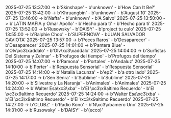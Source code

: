 2025-07-25 13:37:00 -> b'Skinshape' - b'unknown' - b'How Can It Be?'
2025-07-25 13:42:00 -> b'Khruangbin' - b'unknown' - b'August 10'
2025-07-25 13:46:00 -> b'Nafta' - b'unknown' - b'A Salvo'
2025-07-25 13:50:00 -> b'LATIN MAFIA y Omar Apollo' - b'Hecho para ti' - b'Hecho para ti'
2025-07-25 13:52:00 -> b'Rusowsky' - b'DAISY' - b'project tu culo'
2025-07-25 13:55:00 -> b'Ralphie Choo' - b'SUPERNOVA' - b'JUAN SALVADOR GAVIOTA'
2025-07-25 13:57:00 -> b'Peces Raros' - b'Desaparecer' - b'Desaparecer'
2025-07-25 14:01:00 -> b'Pantera Blue' - b'Olv\xc3\xaddalo' - b'Olv\xc3\xaddalo'
2025-07-25 14:04:00 -> b'Surfistas Del Sistema y Zelmar' - b'Profugos del tiempo' - b'Profugos del tiempo'
2025-07-25 14:07:00 -> b'Ramona' - b'Portales' - b'Andaluz'
2025-07-25 14:10:00 -> b'Porter' - b'Respuesta Sensorial' - b'Respuesta Sensorial'
2025-07-25 14:14:00 -> b'Natalia Lacunza' - b'ep2' - b'a otro lado'
2025-07-25 14:17:00 -> b'Sen Senra' - b'Sublime' - b'Sublime'
2025-07-25 14:20:00 -> b'Silvestre y La Naranja' - b'Animales' - b'Animales'
2025-07-25 14:24:00 -> b'Walter Esa\xc3\xba' - b'El \xc3\x9altimo Recuerdo' - b'El \xc3\x9altimo Recuerdo'
2025-07-25 14:24:00 -> b'Walter Esa\xc3\xba' - b'El \xc3\x9altimo Recuerdo' - b'El \xc3\x9altimo Recuerdo'
2025-07-25 14:27:00 -> b'CLUBZ' - b'Radio Kono' - b'N\xc3\xbamero Uno'
2025-07-25 14:31:00 -> b'Rusowsky' - b'DAISY' - b'(ecco)'
